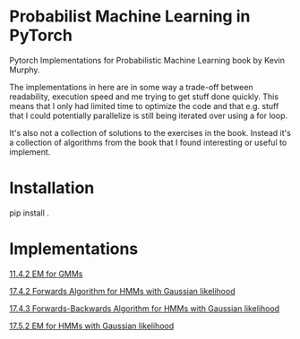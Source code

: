 # Probabilist Machine Learning in PyTorch
Pytorch Implementations for Probabilistic Machine Learning book by Kevin Murphy.

The implementations in here are in some way a trade-off between readability, execution speed and me trying to get stuff
done quickly. This means that I only had limited time to optimize the code and that e.g. stuff that I could potentially
parallelize is still being iterated over using a for loop.

It's also not a collection of solutions to the exercises in the book. Instead it's a collection of algorithms from the
book that I found interesting or useful to implement.

# Installation

pip install .

# Implementations

[11.4.2 EM for GMMs](src/pml/gmm_em.py)

[17.4.2 Forwards Algorithm for HMMs with Gaussian likelihood](src/pml/hmm_gaussian.py)

[17.4.3 Forwards-Backwards Algorithm for HMMs with Gaussian likelihood](src/pml/hmm_gaussian.py)

[17.5.2 EM for HMMs with Gaussian likelihood](src/pml/hmm_gaussian.py)
